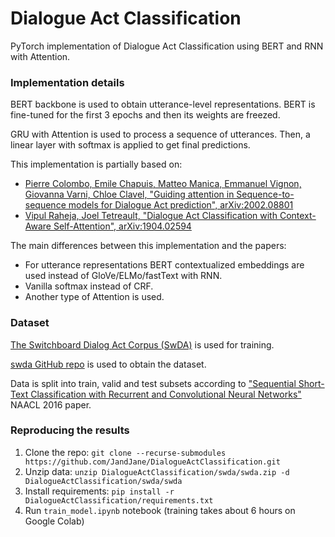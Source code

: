 # Dialogue Act Classification

PyTorch implementation of Dialogue Act Classification using BERT and RNN with Attention. 

### Implementation details

BERT backbone is used to obtain utterance-level representations. BERT is fine-tuned for the first 3 epochs and then its weights are freezed.

GRU with Attention is used to process a sequence of utterances. Then, a linear layer with softmax is applied to get final predictions.

This implementation is partially based on:
- [Pierre Colombo, Emile Chapuis, Matteo Manica, Emmanuel Vignon, Giovanna Varni, Chloe Clavel, "Guiding attention in Sequence-to-sequence models for Dialogue Act prediction", arXiv:2002.08801](https://arxiv.org/abs/2002.08801)
- [Vipul Raheja, Joel Tetreault, "Dialogue Act Classification with Context-Aware Self-Attention", arXiv:1904.02594](https://arxiv.org/abs/1904.02594)

The main differences between this implementation and the papers:
- For utterance representations BERT contextualized embeddings are used instead of GloVe/ELMo/fastText with RNN.
- Vanilla softmax instead of CRF.
- Another type of Attention is used.

### Dataset

[The Switchboard Dialog Act Corpus (SwDA)](https://catalog.ldc.upenn.edu/LDC97S62) is used for training.

[swda GitHub repo](https://github.com/cgpotts/swda) is used to obtain the dataset.

Data is split into train, valid and test subsets according to ["Sequential Short-Text Classification with Recurrent and Convolutional Neural Networks"](http://arxiv.org/abs/1603.03827) NAACL 2016 paper.

### Reproducing the results

1. Clone the repo: `git clone --recurse-submodules https://github.com/JandJane/DialogueActClassification.git`
2. Unzip data: `unzip DialogueActClassification/swda/swda.zip -d DialogueActClassification/swda/swda`
3. Install requirements: `pip install -r DialogueActClassification/requirements.txt`
4. Run `train_model.ipynb` notebook (training takes about 6 hours on Google Colab)


